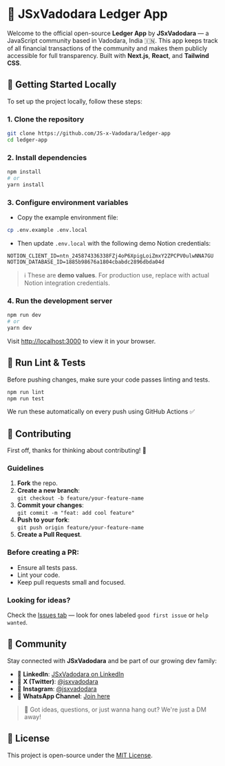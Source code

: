 # 📒 JSxVadodara Ledger App

Welcome to the official open-source **Ledger App** by **JSxVadodara** — a JavaScript community based in Vadodara, India 🇮🇳. This app keeps track of all financial transactions of the community and makes them publicly accessible for full transparency. Built with **Next.js**, **React**, and **Tailwind CSS**.

## 🚀 Getting Started Locally

To set up the project locally, follow these steps:

### 1. Clone the repository

```bash
git clone https://github.com/JS-x-Vadodara/ledger-app
cd ledger-app
```

### 2. Install dependencies

```bash
npm install
# or
yarn install
```

### 3. Configure environment variables

- Copy the example environment file:

```bash
cp .env.example .env.local
```

- Then update `.env.local` with the following demo Notion credentials:

```env
NOTION_CLIENT_ID=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
NOTION_DATABASE_ID=1885b98676a1804cbabdc2896dbda04d
```

> ℹ️ These are **demo values**. For production use, replace with actual Notion integration credentials.

### 4. Run the development server

```bash
npm run dev
# or
yarn dev
```

Visit [http://localhost:3000](http://localhost:3000) to view it in your browser.

## 🧪 Run Lint & Tests

Before pushing changes, make sure your code passes linting and tests.

```bash
npm run lint
npm run test
```

We run these automatically on every push using GitHub Actions ✅

## 🤝 Contributing

First off, thanks for thinking about contributing! 💚

### Guidelines

1. **Fork** the repo.
2. **Create a new branch**:  
   `git checkout -b feature/your-feature-name`
3. **Commit your changes**:  
   `git commit -m "feat: add cool feature"`
4. **Push to your fork**:  
   `git push origin feature/your-feature-name`
5. **Create a Pull Request**.

### Before creating a PR:

- Ensure all tests pass.
- Lint your code.
- Keep pull requests small and focused.

### Looking for ideas?

Check the [Issues tab](https://github.com/JS-x-Vadodara/ledger-app/issues) — look for ones labeled `good first issue` or `help wanted`.

## 🌟 Community

Stay connected with **JSxVadodara** and be part of our growing dev family:

- 💼 **LinkedIn**: [JSxVadodara on LinkedIn](https://www.linkedin.com/company/jsxvadodara)
- 📢 **X (Twitter)**: [@jsxvadodara](https://x.com/jsxvadodara)
- 📸 **Instagram**: [@jsxvadodara](https://www.instagram.com/jsxvadodara)
- 💬 **WhatsApp Channel**: [Join here](https://chat.whatsapp.com/JqpZTHOoCtW0ze5yMBilLN)

> 💚 Got ideas, questions, or just wanna hang out? We're just a DM away!

## 📄 License

This project is open-source under the [MIT License](LICENSE).
